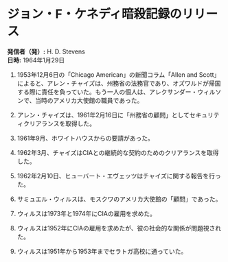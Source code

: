 # ジョン・F・ケネディ暗殺記録のリリース

**発信者（発）:** H. D. Stevens  
**日時:** 1964年1月29日  

1. 1953年12月6日の「Chicago American」の新聞コラム「Allen and Scott」によると、アレン・チャイズは、州務省の法務官であり、オズワルドが帰国する際に責任を負っていた。もう一人の個人は、アレクサンダー・ウィルソンで、当時のアメリカ大使館の職員であった。

2. アレン・チャイズは、1961年2月16日に「州務省の顧問」としてセキュリティクリアランスを取得した。

3. 1961年9月、ホワイトハウスからの要請があった。

4. 1962年3月、チャイズはCIAとの継続的な契約のためのクリアランスを取得した。

5. 1962年2月10日、ヒューバート・エヴェッツはチャイズに関する報告を行った。

6. サミュエル・ウィルスは、モスクワのアメリカ大使館の「顧問」であった。

7. ウィルスは1973年と1974年にCIAの雇用を求めた。

8. ウィルスは1952年にCIAの雇用を求めたが、彼の社会的な関係が問題視された。

9. ウィルスは1951年から1953年までセラトガ高校に通っていた。